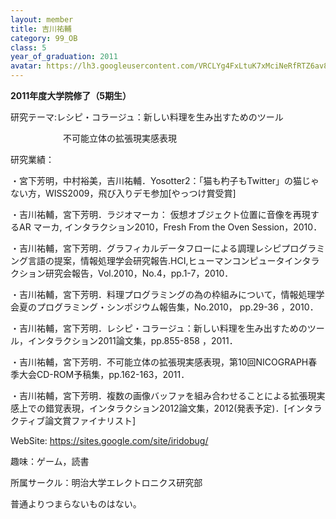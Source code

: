 ```yaml
---
layout: member
title: 吉川祐輔
category: 99_OB
class: 5
year_of_graduation: 2011
avatar: https://lh3.googleusercontent.com/VRCLYg4FxLtuK7xMciNeRfRTZ6av8ot8No1mHIuCkCefqFNK5oTzzSOROG7q6tVNVlyjc3m3vQ1mmeykwD_UIqskq_xTRW4qRfV8zPaJ3y2VZAXTVZC2x2OpEVLd6K-EUnMVSdXTaYG_qiQvQtcQ8qFZYiVp3D72M7t4fxA-lOSKTY6mbe6xbUHgnTM_RB2cUCDUlMjpFYzlL2XFQvof75vYM46Hi45sPEqR_3ba1aBfhC3JhmIFJetpjwl-p-V_-xzU3E3Eg6a2fU1lzlCAEbIP-1U6L_j_9kcgPZaJuTpzDgIdgnwTr2Ta2oUE8qF3DUeeYoIbr681-VVLCb3Lcai2kjkTZRzOgZO98u2nh4lfz-G8YK2eN3wrkxM3ghKpNuTWzKWL3mnJUNOvamEVkStqyduDz2BdUapWpBYdXyvLu0In708mJN4HJqoqvP53eNZCwt4jw-njMcLuquPDfKDMf1848Zbqu5trs-cRgKAEZnloxLhMIzAWLT7P1G3Y-0nnLe5eFDWjVsqYu6zhNKKPf5JHF5yy9bh4PRwb-1l2aVxhCZ6WZv6fQox6e8BUDl521Bx5i-_Krr4ZZ-JdzSLC6UhzVo9VH4ft9YLaIeNru_BGwfymtdq5vpyiiQpgCV9lsxbpv2cSM8jAoTf7g7aODlkBha_TFgz0=p-s300
---
```

**2011年度大学院修了（5期生）**

研究テーマ:レシピ・コラージュ：新しい料理を生み出すためのツール

　　　　　　不可能立体の拡張現実感表現

研究業績：

・宮下芳明，中村裕美，吉川祐輔．Yosotter2：「猫も杓子もTwitter」の猫じゃない方，WISS2009，飛び入りデモ参加[やっつけ賞受賞]

・吉川祐輔，宮下芳明．ラジオマーカ： 仮想オブジェクト位置に音像を再現するAR マーカ, インタラクション2010，Fresh From the Oven Session，2010．

・吉川祐輔，宮下芳明．グラフィカルデータフローによる調理レシピプログラミング言語の提案，情報処理学会研究報告.HCI,ヒューマンコンピュータインタラクション研究会報告，Vol.2010，No.4，pp.1-7，2010．

・吉川祐輔，宮下芳明．料理プログラミングの為の枠組みについて，情報処理学会夏のプログラミング・シンポジウム報告集，No.2010， pp.29-36 ，2010．

・吉川祐輔，宮下芳明．レシピ・コラージュ：新しい料理を生み出すためのツール，インタラクション2011論文集，pp.855-858 ，2011．

・吉川祐輔，宮下芳明．不可能立体の拡張現実感表現，第10回NICOGRAPH春季大会CD-ROM予稿集，pp.162-163，2011．

・吉川祐輔，宮下芳明．複数の画像バッファを組み合わせることによる拡張現実感上での錯覚表現，インタラクション2012論文集，2012(発表予定)．[インタラクティブ論文賞ファイナリスト]

WebSite: https://sites.google.com/site/iridobug/

趣味：ゲーム，読書

所属サークル：明治大学エレクトロニクス研究部

普通よりつまらないものはない。
